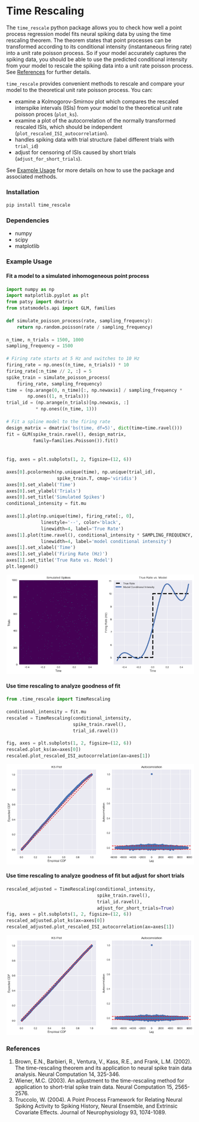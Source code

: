 # Time Rescaling
The `time_rescale` python package allows you to check how well a point process regression model fits neural spiking data by using the time rescaling theorem. The theorem states that point processes can be transformed according to its conditional intensity (instantaneous firing rate) into a unit rate poisson process. So if your model accurately captures the spiking data, you should be able to use the predicted conditional intensity from your model to rescale the spiking data into a unit rate poisson process. See [References](#references) for further details.

`time_rescale` provides convenient methods to rescale and compare your model to the theoretical unit rate poisson process. You can:
+ examine a Kolmogorov-Smirnov plot which compares the rescaled interspike intervals (ISIs) from your model to the theoretical unit rate poisson proces (`plot_ks`).
+ examine a plot of the autocorrelation of the normally transformed rescaled ISIs, which should be independent (`plot_rescaled_ISI_autocorrelation`).
+ handles spiking data with trial structure (label different trials with `trial_id`)
+ adjust for censoring of ISIs caused by short trials (`adjust_for_short_trials`).

See [Example Usage](#example-usage) for more details on how to use the package and associated methods.

### Installation ###
```python
pip install time_rescale
```

### Dependencies ###
+  numpy
+  scipy
+  matplotlib

### Example Usage ###

#### Fit a model to a simulated inhomogeneous point process
```python
import numpy as np
import matplotlib.pyplot as plt
from patsy import dmatrix
from statsmodels.api import GLM, families

def simulate_poisson_process(rate, sampling_frequency):
    return np.random.poisson(rate / sampling_frequency)

n_time, n_trials = 1500, 1000
sampling_frequency = 1500

# Firing rate starts at 5 Hz and switches to 10 Hz
firing_rate = np.ones((n_time, n_trials)) * 10
firing_rate[:n_time // 2, :] = 5
spike_train = simulate_poisson_process(
    firing_rate, sampling_frequency)
time = (np.arange(0, n_time)[:, np.newaxis] / sampling_frequency *
        np.ones((1, n_trials)))
trial_id = (np.arange(n_trials)[np.newaxis, :]
           * np.ones((n_time, 1)))

# Fit a spline model to the firing rate
design_matrix = dmatrix('bs(time, df=5)', dict(time=time.ravel()))
fit = GLM(spike_train.ravel(), design_matrix,
          family=families.Poisson()).fit()


fig, axes = plt.subplots(1, 2, figsize=(12, 6))

axes[0].pcolormesh(np.unique(time), np.unique(trial_id),
                   spike_train.T, cmap='viridis')
axes[0].set_xlabel('Time')
axes[0].set_ylabel('Trials')
axes[0].set_title('Simulated Spikes')
conditional_intensity = fit.mu

axes[1].plot(np.unique(time), firing_rate[:, 0],
             linestyle='--', color='black',
             linewidth=4, label='True Rate')
axes[1].plot(time.ravel(), conditional_intensity * SAMPLING_FREQUENCY,
             linewidth=4, label='model conditional intensity')
axes[1].set_xlabel('Time')
axes[1].set_ylabel('Firing Rate (Hz)')
axes[1].set_title('True Rate vs. Model')
plt.legend()
```

![](simulated_spikes_model.png)

#### Use time rescaling to analyze goodness of fit

```python
from .time_rescale import TimeRescaling

conditional_intensity = fit.mu
rescaled = TimeRescaling(conditional_intensity,
                         spike_train.ravel(),
                         trial_id.ravel())

fig, axes = plt.subplots(1, 2, figsize=(12, 6))
rescaled.plot_ks(ax=axes[0])
rescaled.plot_rescaled_ISI_autocorrelation(ax=axes[1])
```

![Goodness of fit, not adjusted for short trials](time_rescaling_ks_autocorrelation.png)

#### Use time rescaling to analyze goodness of fit but adjust for short trials

```python
rescaled_adjusted = TimeRescaling(conditional_intensity,
                                  spike_train.ravel(),
                                  trial_id.ravel(),
                                  adjust_for_short_trials=True)
fig, axes = plt.subplots(1, 2, figsize=(12, 6))
rescaled_adjusted.plot_ks(ax=axes[0])
rescaled_adjusted.plot_rescaled_ISI_autocorrelation(ax=axes[1])
```

![Goodness of fit, not adjsuted for short trials](time_rescaling_ks_autocorrelation_adjusted.png)


### References ###
1. Brown, E.N., Barbieri, R., Ventura, V., Kass, R.E., and Frank, L.M. (2002). The time-rescaling theorem and its application to neural spike train data analysis. Neural Computation 14, 325-346.
2. Wiener, M.C. (2003). An adjustment to the time-rescaling method for application to short-trial spike train data. Neural Computation 15, 2565-2576.
3. Truccolo, W. (2004). A Point Process Framework for Relating Neural Spiking Activity to Spiking History, Neural Ensemble, and Extrinsic Covariate Effects. Journal of Neurophysiology 93, 1074-1089.
